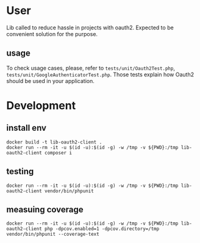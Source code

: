 # User
Lib called to reduce hassle in projects with oauth2. Expected to be convenient solution for the purpose.

## usage
To check usage cases, please, refer to `tests/unit/Oauth2Test.php`, `tests/unit/GoogleAuthenticatorTest.php`. Those tests explain how Oauth2 should be used in your application.

# Development
## install env
```
docker build -t lib-oauth2-client .
docker run --rm -it -u $(id -u):$(id -g) -w /tmp -v ${PWD}:/tmp lib-oauth2-client composer i
```
## testing
```
docker run --rm -it -u $(id -u):$(id -g) -w /tmp -v ${PWD}:/tmp lib-oauth2-client vendor/bin/phpunit
```
## measuing coverage
```
docker run --rm -it -u $(id -u):$(id -g) -w /tmp -v ${PWD}:/tmp lib-oauth2-client php -dpcov.enabled=1 -dpcov.directory=/tmp vendor/bin/phpunit --coverage-text
```
